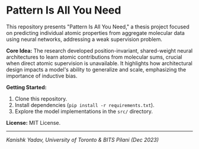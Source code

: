 # Pattern Is All You Need

This repository presents "Pattern Is All You Need," a thesis project focused on predicting individual atomic properties from aggregate molecular data using neural networks, addressing a weak supervision problem.

**Core Idea:** The research developed position-invariant, shared-weight neural architectures to learn atomic contributions from molecular sums, crucial when direct atomic supervision is unavailable. It highlights how architectural design impacts a model's ability to generalize and scale, emphasizing the importance of inductive bias.

**Getting Started:**
1.  Clone this repository.
2.  Install dependencies (`pip install -r requirements.txt`).
3.  Explore the model implementations in the `src/` directory.

**License:** MIT License.

---
*Kanishk Yadav, University of Toronto & BITS Pilani (Dec 2023)*
